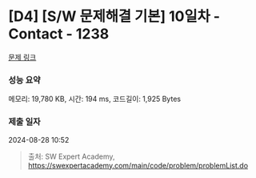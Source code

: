 # [D4] [S/W 문제해결 기본] 10일차 - Contact - 1238 

[문제 링크](https://swexpertacademy.com/main/code/problem/problemDetail.do?contestProbId=AV15B1cKAKwCFAYD) 

### 성능 요약

메모리: 19,780 KB, 시간: 194 ms, 코드길이: 1,925 Bytes

### 제출 일자

2024-08-28 10:52



> 출처: SW Expert Academy, https://swexpertacademy.com/main/code/problem/problemList.do